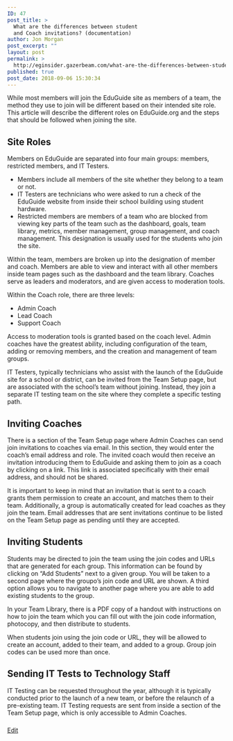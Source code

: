 ```yaml
---
ID: 47
post_title: >
  What are the differences between student
  and Coach invitations? (documentation)
author: Jon Morgan
post_excerpt: ""
layout: post
permalink: >
  http://eginsider.gazerbeam.com/what-are-the-differences-between-student-and-coach-invitations-documentation
published: true
post_date: 2018-09-06 15:30:34
---
```

While most members will join the EduGuide site as members of a team, the method they use to join will be different based on their intended site role. This article will describe the different roles on EduGuide.org and the steps that should be followed when joining the site.
<h2>Site Roles</h2>
Members on EduGuide are separated into four main groups: members, restricted members, and IT Testers.
<ul>
 	<li>Members include all members of the site whether they belong to a team or not.</li>
 	<li>IT Testers are technicians who were asked to run a check of the EduGuide website from inside their school building using student hardware.</li>
 	<li>Restricted members are members of a team who are blocked from viewing key parts of the team such as the dashboard, goals, team library, metrics, member management, group management, and coach management. This designation is usually used for the students who join the site.</li>
</ul>
Within the team, members are broken up into the designation of member and coach. Members are able to view and interact with all other members inside team pages such as the dashboard and the team library. Coaches serve as leaders and moderators, and are given access to moderation tools.

Within the Coach role, there are three levels:
<ul>
 	<li>Admin Coach</li>
 	<li>Lead Coach</li>
 	<li>Support Coach</li>
</ul>
Access to moderation tools is granted based on the coach level. Admin coaches have the greatest ability, including configuration of the team, adding or removing members, and the creation and management of team groups.

IT Testers, typically technicians who assist with the launch of the EduGuide site for a school or district, can be invited from the Team Setup page, but are associated with the school’s team without joining. Instead, they join a separate IT testing team on the site where they complete a specific testing path.
<h2>Inviting Coaches</h2>
There is a section of the Team Setup page where Admin Coaches can send join invitations to coaches via email. In this section, they would enter the coach’s email address and role. The invited coach would then receive an invitation introducing them to EduGuide and asking them to join as a coach by clicking on a link. This link is associated specifically with their email address, and should not be shared.

It is important to keep in mind that an invitation that is sent to a coach grants them permission to create an account, and matches them to their team. Additionally, a group is automatically created for lead coaches as they join the team. Email addresses that are sent invitations continue to be listed on the Team Setup page as pending until they are accepted.
<h2>Inviting Students</h2>
Students may be directed to join the team using the join codes and URLs that are generated for each group. This information can be found by clicking on “Add Students” next to a given group. You will be taken to a second page where the groupo’s join code and URL are shown. A third option allows you to navigate to another page where you are able to add existing students to the group.

In your Team Library, there is a PDF copy of a handout with instructions on how to join the team which you can fill out with the join code information, photocopy, and then distribute to students.

When students join using the join code or URL, they will be allowed to create an account, added to their team, and added to a group. Group join codes can be used more than once.
<h2>Sending IT Tests to Technology Staff</h2>
IT Testing can be requested throughout the year, although it is typically conducted prior to the launch of a new team, or before the relaunch of a pre-existing team. IT Testing requests are sent from inside a section of the Team Setup page, which is only accessible to Admin Coaches.

###

<a href="https://docs.google.com/document/d/15Bpoe2ShKFbnkDR4c5t-WatJnHuGtnTYd-TXIzSsKEg/edit?usp=sharing">Edit</a>